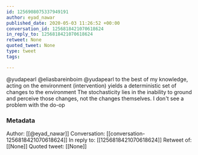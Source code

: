 ```yaml
---
id: 1256908075337949191
author: eyad_nawar
published_date: 2020-05-03 11:26:52 +00:00
conversation_id: 1256818421070618624
in_reply_to: 1256818421070618624
retweet: None
quoted_tweet: None
type: tweet
tags:

---
```


@yudapearl @eliasbareinboim @yudapearl to the best of my knowledge, acting on the environment (intervention) yields a deterministic set of changes to the environment
The stochasticity lies in the inability to ground and perceive those changes, not the changes themselves. I don't see a problem with the do-op

### Metadata

Author: [[@eyad_nawar]]
Conversation: [[conversation-1256818421070618624]]
In reply to: [[1256818421070618624]]
Retweet of: [[None]]
Quoted tweet: [[None]]
